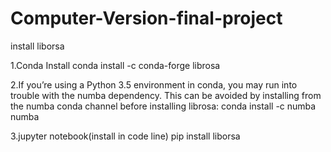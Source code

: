 # Computer-Version-final-project
install liborsa

1.Conda Install
conda install -c conda-forge librosa

2.If you’re using a Python 3.5 environment in conda, you may run into trouble with the numba dependency. This can be avoided by installing from the numba conda channel before installing librosa:
conda install -c numba numba

3.jupyter notebook(install in code line)
pip install liborsa
